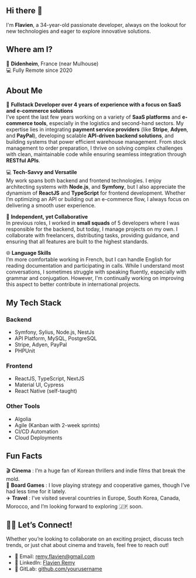 ## Hi there 👋  
I'm **Flavien**, a 34-year-old passionate developer, always on the lookout for new technologies and eager to explore innovative solutions.

## Where am I?

📍 **Didenheim**, France (near Mulhouse)  
💻 Fully Remote since 2020  

## About Me

💼 **Fullstack Developer over 4 years of experience with a focus on SaaS and e-commerce solutions** <br/>
I’ve spent the last few years working on a variety of **SaaS platforms** and **e-commerce tools**, especially in the logistics and second-hand sectors. My expertise lies in integrating **payment service providers** (like **Stripe**, **Adyen**, and **PayPal**), developing scalable **API-driven backend solutions**, and building systems that power efficient warehouse management. From stock management to order preparation, I thrive on solving complex challenges with clean, maintainable code while ensuring seamless integration through **RESTful APIs**.

💻 **Tech-Savvy and Versatile**  
My work spans both backend and frontend technologies. I enjoy architecting systems with **Node.js**, and **Symfony**, but I also appreciate the dynamism of **ReactJS** and **TypeScript** for frontend development. Whether I’m optimizing an API or building out an e-commerce flow, I always focus on delivering a smooth user experience.

👷 **Independent, yet Collaborative**  
In previous roles, I worked in **small squads** of 5 developers where I was responsible for the backend, but today, I manage projects on my own. I collaborate with freelancers, distributing tasks, providing guidance, and ensuring that all features are built to the highest standards.

🌐 **Language Skills**  
I’m more comfortable working in French, but I can handle English for reading documentation and participating in calls. While I understand most conversations, I sometimes struggle with speaking fluently, especially with grammar and conjugation. However, I'm continually working on improving this aspect to better contribute in international projects.

## My Tech Stack

### **Backend**  
- Symfony, Sylius, Node.js, NestJs  
- API Platform, MySQL, PostgreSQL  
- Stripe, Adyen, PayPal
- PHPUnit

### **Frontend**  
- ReactJS, TypeScript, NextJS
- Material UI, Cypress
- React Native (self-taught) 

### **Other Tools**  
- Algolia
- Agile (Kanban with 2-week sprints)  
- CI/CD Automation  
- Cloud Deployments  

## Fun Facts

🎬 **Cinema** : I’m a huge fan of Korean thrillers and indie films that break the mold.  
🎲 **Board Games** : I love playing strategy and cooperative games, though I’ve had less time for it lately.  
✈️ **Travel** : I’ve visited several countries in Europe, South Korea, Canada, Morocco, and I’m looking forward to exploring 🇯🇵 soon.  

## 🤝🏻 Let’s Connect!

Whether you’re looking to collaborate on an exciting project, discuss tech trends, or just chat about cinema and travels, feel free to reach out!

- 📧 Email: [remy.flavien@gmail.com](mailto:remy.flavien@gmail.com)
- 💼 LinkedIn: [Flavien Remy](https://www.linkedin.com/in/flavien-remy-707229151/)
- 🐙 GitLab: [github.com/yourusername](https://gitlab.com/FlavienRemy)
